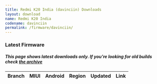 ```yaml
---
title: Redmi K20 India (davinciin) Downloads
layout: download
name: Redmi K20 India
codename: davinciin
permalink: /firmware/davinciin/
---
```


### Latest Firmware
##### This page shows latest downloads only. If you're looking for old builds check [the archive](/archive/firmware/davinciin/)


<div class="table-responsive-md" id="table-wrapper">
<table id="firmware" class="compact table table-striped table-hover table-sm">
    <thead class="thead-dark">
        <tr>
            <th>Branch</th>
            <th>MIUI</th>
            <th>Android</th>
            <th>Region</th>
            <th>Updated</th>
            <th>Link</th>
        </tr>
    </thead>
    <script>loadFirmwareDownloads('davinciin', 'latest')</script>
</table>
</div>
